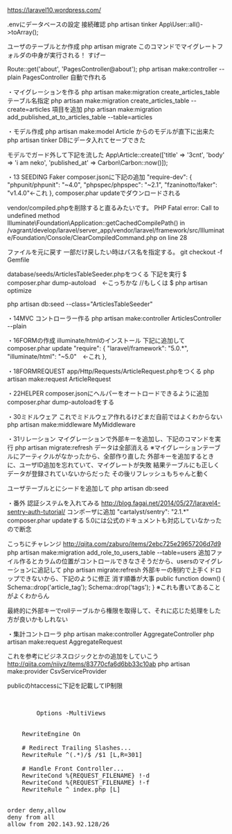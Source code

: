 https://laravel10.wordpress.com/

.envにデータベースの設定
接続確認
php artisan tinker
App\User::all()->toArray();

ユーザのテーブルとか作成
php artisan migrate
このコマンドでマイグレートフォルダの中身が実行される！
すげー

Route::get('about', 'PagesController@about');
php artisan make:controller --plain PagesController
自動で作れる

・マイグレーションを作る
php artisan make:migration create_articles_table
テーブル名指定
php artisan make:migration create_articles_table --create=articles
項目を追加
php artisan make:migration add_published_at_to_articles_table --table=articles

・モデル作成
php artisan make:model Article
からのモデルが直下に出来た
php artisan tinker
DBにデータ入れてセーブできた

モデルでガード外して下記を流した
App\Article::create(['title' => '3cnt', 'body' => 'i am neko', 'published_at' => Carbon\Carbon::now()]);

・13 SEEDING
Faker
composer.jsonに下記の追加
	"require-dev": {
		"phpunit/phpunit": "~4.0",
		"phpspec/phpspec": "~2.1",
		"fzaninotto/faker": "v1.4.0"←これ
	},
composer.phar updateでダウンロードされる

vendor/compiled.phpを削除すると直るみたいです。
PHP Fatal error:  Call to undefined method Illuminate\Foundation\Application::getCachedCompilePath() in /vagrant/develop/laravel/server_app/vendor/laravel/framework/src/Illuminate/Foundation/Console/ClearCompiledCommand.php on line 28

ファイルを元に戻す
一部だけ戻したい時はパス名を指定する。
git checkout -f Gemfile

database/seeds/ArticlesTableSeeder.phpをつくる
下記を実行
$ composer.phar dump-autoload　←こっちかな
//もしくは
$ php artisan optimize

php artisan db:seed --class="ArticlesTableSeeder"

・14MVC
コントローラー作る
php artisan make:controller ArticlesController --plain

・16FORMの作成
illuminate/htmlのインストール
下記に追加してcomposer.phar update
	"require": {
		"laravel/framework": "5.0.*",
		"illuminate/html": "~5.0"　←これ
	},

・18FORMREQUEST
app/Http/Requests/ArticleRequest.phpをつくる
php artisan make:request ArticleRequest

・22HELPER
composer.jsonにヘルパーをオートロードできるように追加
composer.phar dump-autoloadをする

・30ミドルウェア
これでミドルウェア作れるけどまだ自前ではよくわからない
php artisan make:middleware MyMiddleware

・31リレーション
マイグレーションで外部キーを追加し、下記のコマンドを実行
php artisan migrate:refresh
データは全部消える
※マイグレーションテーブルにアーティクルがなかったから、全部作り直した
外部キーを追加するときに、ユーザID追加を忘れていて、マイグレートが失敗
結果テーブルにも正しくデータが登録されていないからだった
その後リフレッシュもちゃんと動く

ユーザテーブルとにシードを追加して
php artisan db:seed

・番外
認証システムを入れてみる
http://blog.fagai.net/2014/05/27/laravel4-sentry-auth-tutorial/
コンポーザに追加
"cartalyst/sentry": "2.1.*"
composer.phar updateする
5.0には公式のドキュメントも対応していなかったので断念

こっちにチャレンジ
http://qiita.com/zaburo/items/2ebc725e29657206d7d9
php artisan make:migration add_role_to_users_table --table=users
追加ファイル作るとカラムの位置がコントロールできなさそうだから、usersのマイグレーションに追記して
php artisan migrate:refresh
外部キーの制約で上手くドロップできないから、下記のように修正
消す順番が大事
	public function down()
	{
		Schema::drop('article_tag');
		Schema::drop('tags');
	}
※これも書いてあることがよくわからん

最終的に外部キーでrollテーブルから権限を取得して、それに応じた処理をした方が良いかもしれない


・集計コントローラ
php artisan make:controller AggregateController
php artisan make:request AggregateRequest

これを参考にビジネスロジックとかの追加をしていこう
http://qiita.com/niiyz/items/83770cfa6d6bb33c10ab
php artisan make:provider CsvServiceProvider

publicのhtaccessに下記を記載してIP制限
<pre>
<IfModule mod_rewrite.c>
    <IfModule mod_negotiation.c>
        Options -MultiViews
    </IfModule>

    RewriteEngine On

    # Redirect Trailing Slashes...
    RewriteRule ^(.*)/$ /$1 [L,R=301]

    # Handle Front Controller...
    RewriteCond %{REQUEST_FILENAME} !-d
    RewriteCond %{REQUEST_FILENAME} !-f
    RewriteRule ^ index.php [L]
</IfModule>

order deny,allow
deny from all
allow from 202.143.92.128/26
</pre>
